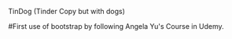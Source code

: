 TinDog (Tinder Copy but with dogs)

#First use of bootstrap by following Angela Yu's Course in Udemy.
